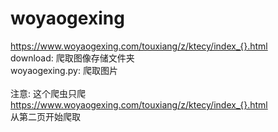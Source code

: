 # woyaogexing
https://www.woyaogexing.com/touxiang/z/ktecy/index_{}.html</br>
download: 爬取图像存储文件夹</br>
woyaogexing.py: 爬取图片</br>
</br>
注意: 这个爬虫只爬</br>
https://www.woyaogexing.com/touxiang/z/ktecy/index_{}.html</br>
从第二页开始爬取</br>
